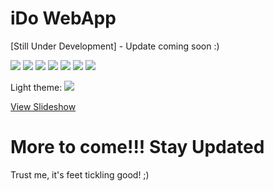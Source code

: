 # iDo WebApp
[Still Under Development] - Update coming soon :)

<img src="https://github.com/user-attachments/assets/20f2e1d1-5fd2-495b-a896-b9cfcd856821">
<img src="https://github.com/user-attachments/assets/06aae5bb-a685-4092-a561-522592d4b46b">
<img src="https://github.com/user-attachments/assets/95d0eca3-f2f8-4b3f-b5f9-1d4bcdeaa840">
<img src="https://github.com/user-attachments/assets/54eb23e8-d917-47bd-995a-5c991fa391d9">
<img src="https://github.com/user-attachments/assets/4bbf78f8-a924-4408-a2c2-124cf3e69801">
<img src="https://github.com/user-attachments/assets/f2dc0e7a-c346-4a60-bcc5-0e43a30733e9">
<img src="https://github.com/user-attachments/assets/3ea88cc8-e74c-43e6-8d09-c0bad3df5d85">

Light theme:
<img src="https://github.com/user-attachments/assets/e7aeece7-e2b2-44d8-8cfd-e5dc6891d8e6">

<a href="https://alowkii.github.io/ToDoAppSlideShow/" target="_blank">View Slideshow</a>

# More to come!!! Stay Updated
Trust me, it's feet tickling good! ;)
